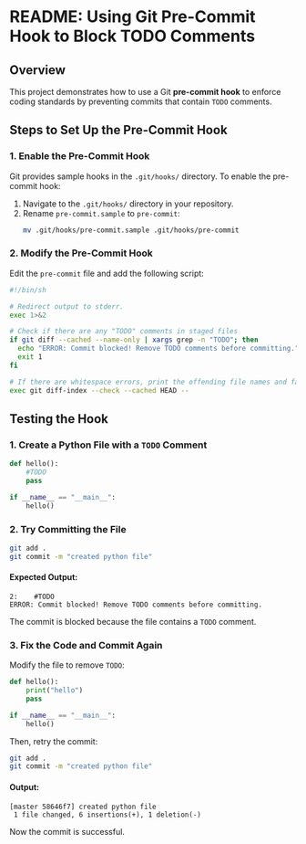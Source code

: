 # README: Using Git Pre-Commit Hook to Block TODO Comments

## Overview

This project demonstrates how to use a Git **pre-commit hook** to enforce coding standards by preventing commits that contain `TODO` comments.

## Steps to Set Up the Pre-Commit Hook

### 1. Enable the Pre-Commit Hook

Git provides sample hooks in the `.git/hooks/` directory. To enable the pre-commit hook:

1.  Navigate to the `.git/hooks/` directory in your repository.
2.  Rename `pre-commit.sample` to `pre-commit`:
    ```sh
    mv .git/hooks/pre-commit.sample .git/hooks/pre-commit
    ```
### 2. Modify the Pre-Commit Hook

Edit the `pre-commit` file and add the following script:

```sh
#!/bin/sh

# Redirect output to stderr.
exec 1>&2

# Check if there are any "TODO" comments in staged files
if git diff --cached --name-only | xargs grep -n "TODO"; then
  echo "ERROR: Commit blocked! Remove TODO comments before committing."
  exit 1
fi

# If there are whitespace errors, print the offending file names and fail.
exec git diff-index --check --cached HEAD --

```


## Testing the Hook

### 1. Create a Python File with a `TODO` Comment

```python
def hello():
    #TODO
    pass

if __name__ == "__main__":
    hello()

```

### 2. Try Committing the File

```sh
git add .
git commit -m "created python file"

```

#### Expected Output:

```
2:    #TODO
ERROR: Commit blocked! Remove TODO comments before committing.

```

The commit is blocked because the file contains a `TODO` comment.

### 3. Fix the Code and Commit Again

Modify the file to remove `TODO`:

```python
def hello():
    print("hello")
    pass

if __name__ == "__main__":
    hello()

```

Then, retry the commit:

```sh
git add .
git commit -m "created python file"

```

#### Output:

```
[master 58646f7] created python file
 1 file changed, 6 insertions(+), 1 deletion(-)

```

Now the commit is successful.